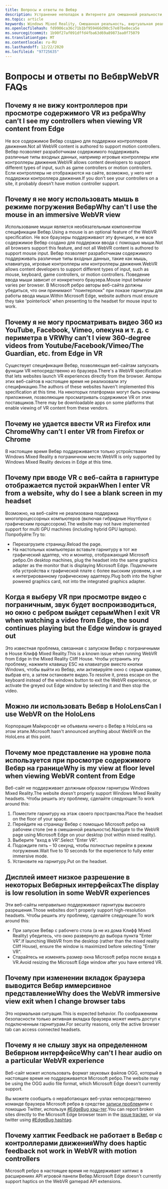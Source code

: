 ```yaml
---
title: Вопросы и ответы по Вебвр
description: Устранение неполадок в Интернете для смешанной реальности, которое выходит за рамки стандартной документации по поддержке пользователей.
ms.topic: article
keywords: Windows Mixed Reality, Смешанная реальность, виртуальная реальность, VR, MR, устранение неполадок, ошибки, Справка, поддержка, Вебвр
ms.openlocfilehash: fd9906ca36c71b1bf959466d90c57e07be0eca5e
ms.sourcegitcommit: 1b90f27af091dffd4fba63d69a89873aa0f75079
ms.translationtype: MT
ms.contentlocale: ru-RU
ms.lasthandoff: 12/22/2020
ms.locfileid: "97725635"
---
```

# <a name="webvr-faqs"></a><span data-ttu-id="49c01-104">Вопросы и ответы по Вебвр</span><span class="sxs-lookup"><span data-stu-id="49c01-104">WebVR FAQs</span></span>

## <a name="why-cant-i-see-my-controllers-when-viewing-vr-content-from-edge"></a><span data-ttu-id="49c01-105">Почему я не вижу контроллеров при просмотре содержимого VR из ребра</span><span class="sxs-lookup"><span data-stu-id="49c01-105">Why can’t I see my controllers when viewing VR content from Edge</span></span>

<span data-ttu-id="49c01-106">Не все содержимое Вебвр создано для поддержки контроллеров движения.</span><span class="sxs-lookup"><span data-stu-id="49c01-106">Not all WebVR content is authored to support motion controllers.</span></span> <span data-ttu-id="49c01-107">Вебвр позволяет разработчикам содержимого поддерживать различные типы входных данных, например игровые контроллеры или контроллеры движения.</span><span class="sxs-lookup"><span data-stu-id="49c01-107">WebVR allows content developers to support different types of input, such as game controllers or motion controllers.</span></span> <span data-ttu-id="49c01-108">Если контроллеры не отображаются на сайте, возможно, у него нет поддержки контроллера движения.</span><span class="sxs-lookup"><span data-stu-id="49c01-108">If you don't see your controllers on a site, it probably doesn’t have motion controller support.</span></span>

## <a name="why-cant-i-use-the-mouse-in-an-immersive-webvr-view"></a><span data-ttu-id="49c01-109">Почему я не могу использовать мышь в режиме погружения Вебвр</span><span class="sxs-lookup"><span data-stu-id="49c01-109">Why can't I use the mouse in an immersive WebVR view</span></span>

<span data-ttu-id="49c01-110">Использование мыши является необязательным компонентом спецификации Вебвр.</span><span class="sxs-lookup"><span data-stu-id="49c01-110">Using a mouse is an optional feature of the WebVR specification.</span></span> <span data-ttu-id="49c01-111">Не все браузеры поддерживают эту функцию, и не все содержимое Вебвр создано для поддержки ввода с помощью мыши.</span><span class="sxs-lookup"><span data-stu-id="49c01-111">Not all browsers support this feature, and not all WebVR content is authored to support mouse input.</span></span> <span data-ttu-id="49c01-112">Вебвр позволяет разработчикам содержимого поддерживать различные типы входных данных, такие как мышь, клавиатура, игровые контроллеры или контроллеры движения.</span><span class="sxs-lookup"><span data-stu-id="49c01-112">WebVR allows content developers to support different types of input, such as mouse, keyboard, game controllers, or motion controllers.</span></span> <span data-ttu-id="49c01-113">Поведение ввода мыши зависит от конкретного браузера.</span><span class="sxs-lookup"><span data-stu-id="49c01-113">Mouse input behavior varies per browser.</span></span> <span data-ttu-id="49c01-114">В Microsoft ребро авторы веб-сайта должны убедиться, что они принимают "поинтерлокк" при показе гарнитуры для работы ввода мыши.</span><span class="sxs-lookup"><span data-stu-id="49c01-114">Within Microsoft Edge, website authors must ensure they take 'pointerlock' when presenting to the headset for mouse input to work.</span></span>

## <a name="why-cant-i-view-360-degree-videos-from-youtubefacebookvimeothe-guardian-etc-from-edge-in-vr"></a><span data-ttu-id="49c01-115">Почему я не могу просматривать видео 360 из YouTube, Facebook, Vimeo, опекуна и т. д. с периметра в VR</span><span class="sxs-lookup"><span data-stu-id="49c01-115">Why can’t I view 360-degree videos from Youtube/Facebook/Vimeo/The Guardian, etc. from Edge in VR</span></span>

<span data-ttu-id="49c01-116">Существует спецификация Вебвр, позволяющая веб-сайтам запускать функции VR непосредственно из браузера.</span><span class="sxs-lookup"><span data-stu-id="49c01-116">There's a WebVR specification that lets websites launch VR experiences directly from the browser.</span></span> <span data-ttu-id="49c01-117">Авторы этих веб-сайтов в настоящее время не реализовали эту спецификацию.</span><span class="sxs-lookup"><span data-stu-id="49c01-117">The authors of these websites haven't implemented this specification at this time.</span></span> <span data-ttu-id="49c01-118">На некоторых платформах могут быть скачаны приложения, позволяющие просматривать содержимое VR от этих поставщиков.</span><span class="sxs-lookup"><span data-stu-id="49c01-118">There may be downloadable apps on some platforms that enable viewing of VR content from these vendors.</span></span>

## <a name="why-cant-i-enter-vr-from-firefox-or-chrome"></a><span data-ttu-id="49c01-119">Почему не удается ввести VR из Firefox или Chrome</span><span class="sxs-lookup"><span data-stu-id="49c01-119">Why can’t I enter VR from Firefox or Chrome</span></span>

<span data-ttu-id="49c01-120">В настоящее время Вебвр поддерживается только устройствами Windows Mixed Reality в пограничном месте.</span><span class="sxs-lookup"><span data-stu-id="49c01-120">WebVR is only supported by Windows Mixed Reality devices in Edge at this time.</span></span>

## <a name="when-i-enter-vr-from-a-website-why-do-i-see-a-blank-screen-in-my-headset"></a><span data-ttu-id="49c01-121">Почему при вводе VR с веб-сайта в гарнитуре отображается пустой экран</span><span class="sxs-lookup"><span data-stu-id="49c01-121">When I enter VR from a website, why do I see a blank screen in my headset</span></span>

<span data-ttu-id="49c01-122">Возможно, на веб-сайте не реализована поддержка многопроцессорных компьютеров (включая гибридные Ноутбуки с графическим процессором).</span><span class="sxs-lookup"><span data-stu-id="49c01-122">The website may not have implemented support for multi GPU machines (including hybrid GPU laptops).</span></span> <span data-ttu-id="49c01-123">Попробуйте:</span><span class="sxs-lookup"><span data-stu-id="49c01-123">Try to:</span></span>

* <span data-ttu-id="49c01-124">Перезагрузите страницу.</span><span class="sxs-lookup"><span data-stu-id="49c01-124">Reload the page.</span></span>
* <span data-ttu-id="49c01-125">На настольных компьютерах вставьте гарнитуру в тот же графический адаптер, что и монитор, отображающий Microsoft ребро.</span><span class="sxs-lookup"><span data-stu-id="49c01-125">On desktop machines, plug the headset into the same graphics adapter as the monitor that is displaying Microsoft Edge.</span></span> <span data-ttu-id="49c01-126">Подключите оба устройства к графической плате с более высоким уровнем, а не к интегрированному графическому адаптеру.</span><span class="sxs-lookup"><span data-stu-id="49c01-126">Plug both into the higher powered graphics card, not into the integrated graphics adapter.</span></span>

## <a name="when-i-exit-vr-when-watching-a-video-from-edge-the-sound-continues-playing-but-the-edge-window-is-grayed-out"></a><span data-ttu-id="49c01-127">Когда я выберу VR при просмотре видео с пограничным, звук будет воспроизводиться, но окно с ребром выйдет серым</span><span class="sxs-lookup"><span data-stu-id="49c01-127">When I exit VR when watching a video from Edge, the sound continues playing but the Edge window is grayed out</span></span>

<span data-ttu-id="49c01-128">Это известная проблема, связанная с запуском Вебвр с пограничными в House Клифф Mixed Reality.</span><span class="sxs-lookup"><span data-stu-id="49c01-128">This is a known issue when running WebVR from Edge in the Mixed Reality Cliff House.</span></span> <span data-ttu-id="49c01-129">Чтобы устранить эту проблему, нажмите клавишу ESC на клавиатуре вместо кнопки Windows, чтобы выйти из Вебвр, или активируйте окно с серым краями, выбрав его, а затем остановите видео.</span><span class="sxs-lookup"><span data-stu-id="49c01-129">To resolve it, press escape on the keyboard instead of the windows button to exit the WebVR experience, or activate the greyed out Edge window by selecting it and then stop the video.</span></span>

## <a name="can-i-use-webvr-on-the-hololens"></a><span data-ttu-id="49c01-130">Можно ли использовать Вебвр в HoloLens</span><span class="sxs-lookup"><span data-stu-id="49c01-130">Can I use WebVR on the HoloLens</span></span>

<span data-ttu-id="49c01-131">Корпорация Майкрософт не объявила ничего о Вебвр в HoloLens на этом этапе.</span><span class="sxs-lookup"><span data-stu-id="49c01-131">Microsoft hasn't announced anything about WebVR on the HoloLens at this point.</span></span>

## <a name="why-is-my-view-at-floor-level-when-viewing-webvr-content-from-edge"></a><span data-ttu-id="49c01-132">Почему мое представление на уровне пола используется при просмотре содержимого Вебвр на границе</span><span class="sxs-lookup"><span data-stu-id="49c01-132">Why is my view at floor level when viewing WebVR content from Edge</span></span>

<span data-ttu-id="49c01-133">Веб-сайт не поддерживает должным образом гарнитуры Windows Mixed Reality.</span><span class="sxs-lookup"><span data-stu-id="49c01-133">The website doesn't properly support Windows Mixed Reality headsets.</span></span> <span data-ttu-id="49c01-134">Чтобы решить эту проблему, сделайте следующее:</span><span class="sxs-lookup"><span data-stu-id="49c01-134">To work around this:</span></span>

1. <span data-ttu-id="49c01-135">Поместите гарнитуру на этаж своего пространства.</span><span class="sxs-lookup"><span data-stu-id="49c01-135">Place the headset on the floor of your space.</span></span>
2. <span data-ttu-id="49c01-136">Перейдите на страницу Вебвр с помощью Microsoft ребро на рабочем столе (не в смешанной реальности).</span><span class="sxs-lookup"><span data-stu-id="49c01-136">Navigate to the WebVR page using Microsoft Edge on your desktop (not within mixed reality).</span></span>
3. <span data-ttu-id="49c01-137">Выберите "вход в VR".</span><span class="sxs-lookup"><span data-stu-id="49c01-137">Select "Enter VR".</span></span>
4. <span data-ttu-id="49c01-138">Подождите пять – 10 секунд, чтобы полностью перейти в режим погружения.</span><span class="sxs-lookup"><span data-stu-id="49c01-138">Wait five to 10 seconds for the experience to fully enter immersive mode.</span></span>
5. <span data-ttu-id="49c01-139">Установите на гарнитуру.</span><span class="sxs-lookup"><span data-stu-id="49c01-139">Put on the headset.</span></span>

## <a name="the-display-is-low-resolution-in-some-webvr-experiences"></a><span data-ttu-id="49c01-140">Дисплей имеет низкое разрешение в некоторых Вебврных интерфейсах</span><span class="sxs-lookup"><span data-stu-id="49c01-140">The display is low resolution in some WebVR experiences</span></span>

<span data-ttu-id="49c01-141">Эти веб-сайты неправильно поддерживают гарнитуры высокого разрешения.</span><span class="sxs-lookup"><span data-stu-id="49c01-141">Those websites don't properly support high-resolution headsets.</span></span> <span data-ttu-id="49c01-142">Чтобы решить эту проблему, сделайте следующее:</span><span class="sxs-lookup"><span data-stu-id="49c01-142">To work around this:</span></span>

* <span data-ttu-id="49c01-143">При запуске Вебвр с рабочего стола (а не из дома Клифф Mixed Reality) убедитесь, что окно развернуто до выбора пункта "Enter VR".</span><span class="sxs-lookup"><span data-stu-id="49c01-143">If launching WebVR from the desktop (rather than the mixed reality Cliff House), ensure the window is maximized before selecting "Enter VR".</span></span>
* <span data-ttu-id="49c01-144">Старайтесь не изменять размер окна Microsoft ребра после входа в VR.</span><span class="sxs-lookup"><span data-stu-id="49c01-144">Avoid resizing the Microsoft Edge window after you have entered VR.</span></span>

## <a name="why-does-the-webvr-immersive-view-exit-when-i-change-browser-tabs"></a><span data-ttu-id="49c01-145">Почему при изменении вкладок браузера выводится Вебвр иммерсивное представление</span><span class="sxs-lookup"><span data-stu-id="49c01-145">Why does the WebVR immersive view exit when I change browser tabs</span></span>

<span data-ttu-id="49c01-146">Это нормальная ситуация.</span><span class="sxs-lookup"><span data-stu-id="49c01-146">This is expected behavior.</span></span> <span data-ttu-id="49c01-147">По соображениям безопасности только активная вкладка браузера может иметь доступ к подключенным гарнитурам.</span><span class="sxs-lookup"><span data-stu-id="49c01-147">For security reasons, only the active browser tab can access connected headsets.</span></span>

## <a name="why-cant-i-hear-audio-on-a-particular-webvr-experience"></a><span data-ttu-id="49c01-148">Почему я не слышу звук на определенном Вебврном интерфейсе</span><span class="sxs-lookup"><span data-stu-id="49c01-148">Why can't I hear audio on a particular WebVR experience</span></span>

<span data-ttu-id="49c01-149">Веб-сайт может использовать формат звуковых файлов OGG, который в настоящее время не поддерживается Microsoft ребро.</span><span class="sxs-lookup"><span data-stu-id="49c01-149">The website may be using the OGG audio file format, which Microsoft Edge doesn't currently support.</span></span>

<span data-ttu-id="49c01-150">Вы можете сообщить о неработающих веб-узлах непосредственно команде браузера Microsoft ребра в средстве [записи проблем](https://developer.microsoft.com/microsoft-edge/platform/issues/)или с помощью Twitter, используя [#EdgeBug хэш-тег](https://blogs.windows.com/msedgedev/2016/08/11/edgebug-twitter/).</span><span class="sxs-lookup"><span data-stu-id="49c01-150">You can report broken sites directly to the Microsoft Edge browser team in the [issue tracker](https://developer.microsoft.com/microsoft-edge/platform/issues/), or via twitter using [#EdgeBug hashtag](https://blogs.windows.com/msedgedev/2016/08/11/edgebug-twitter/).</span></span>

## <a name="why-does-haptic-feedback-not-work-in-webvr-with-motion-controllers"></a><span data-ttu-id="49c01-151">Почему хаптик Feedback не работает в Вебвр с контроллерами движения</span><span class="sxs-lookup"><span data-stu-id="49c01-151">Why does haptic feedback not work in WebVR with motion controllers</span></span>

<span data-ttu-id="49c01-152">Microsoft ребро в настоящее время не поддерживает хаптикс в расширениях API игровой панели Вебвр.</span><span class="sxs-lookup"><span data-stu-id="49c01-152">Microsoft Edge doesn't currently support haptics on the WebVR gamepad API extensions.</span></span>